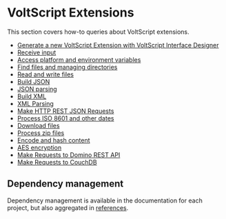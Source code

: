 # VoltScript Extensions

This section covers how-to queries about VoltScript extensions.

- [Generate a new VoltScript Extension with VoltScript Interface Designer](generate.md)
- [Receive input](input.md)
- [Access platform and environment variables](env-vars.md)
- [Find files and managing directories](find-files.md)
- [Read and write files](read-files.md)
- [Build JSON](buildingjson.md)
- [JSON parsing](json.md)
- [Build XML](xmlbuilding.md)
- [XML Parsing](xmlparsing.md)
- [Make HTTP REST JSON Requests](web.md)
- [Process ISO 8601 and other dates](zulu.md)
- [Download files](file-download.md)
- [Process zip files](zip.md)
- [Encode and hash content](hash.md)
- [AES encryption](encrypt.md)
- [Make Requests to Domino REST API](drapi.md)
- [Make Requests to CouchDB](couch.md)

## Dependency management

Dependency management is available in the documentation for each project, but also aggregated in [references](../../references/vses.md#dependency-management).